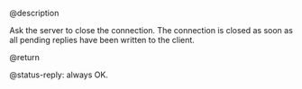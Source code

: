 @description

Ask the server to close the connection. The connection is closed as soon as all
pending replies have been written to the client.

@return

@status-reply: always OK.

